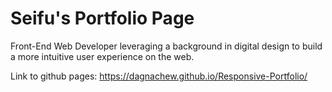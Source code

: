 # Seifu's Portfolio Page
Front-End Web Developer leveraging a background in digital design to build a more intuitive user experience on the web.

 Link to github pages: https://dagnachew.github.io/Responsive-Portfolio/

